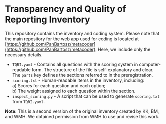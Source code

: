 # Transparency and Quality of Reporting Inventory

This repository contains the inventory and coding system. Please note that the main repository for the web app used for coding is located at [https://github.com/PanBartosz/metacoder](https://github.com/PanBartosz/metacoder). Here, we include only the necessary details.

- `TQRI.yaml` - Contains all questions with the scoring system in computer-readable form. The structure of the file is self-explanatory and clear. The `parts` key defines the sections referred to in the preregistration.
- `scoring.txt` - Human-readable items in the inventory, including:  
  a) Scores for each question and each option;  
  b) The weight assigned to each question within the section.
- `inspect_scoring.py` - A script that can be used to generate `scoring.txt` from `TQRI.yaml`.

**Note:** This is a second version of the original inventory created by KK, BM, and WMH. We obtained permission from WMH to use and revise this work.



